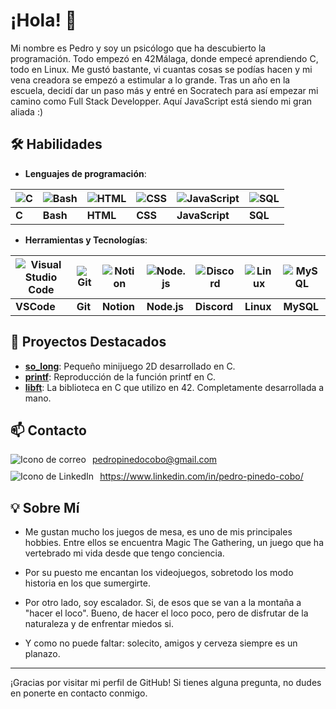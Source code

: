 # ¡Hola! 👋

Mi nombre es Pedro y soy un psicólogo que ha descubierto la programación. Todo empezó en 42Málaga, donde empecé aprendiendo C, todo en Linux. Me gustó bastante, vi cuantas cosas se podías hacen y mi vena creadora se empezó a estimular a lo grande. Tras un año en la escuela, decidí dar un paso más y entré en Socratech para así empezar mi camino como Full Stack Developper. Aquí JavaScript está siendo mi gran aliada :) 

## 🛠 Habilidades

- **Lenguajes de programación**:

| ![C](https://skillicons.dev/icons?i=c) | ![Bash](https://skillicons.dev/icons?i=bash) | ![HTML](https://skillicons.dev/icons?i=html) | ![CSS](https://skillicons.dev/icons?i=css) | ![JavaScript](https://skillicons.dev/icons?i=javascript) | ![SQL](https://skillicons.dev/icons?i=mysql) |
| -------------------------------------- | -------------------------------------------- | -------------------------------------------- | ------------------------------------------ | -------------------------------------------------------- | ------------------------------------------- |
| **C**                                  | **Bash**                                     | **HTML**                                     | **CSS**                                    | **JavaScript**                                            | **SQL**                                     |

- **Herramientas y Tecnologías**:

| ![Visual Studio Code](https://skillicons.dev/icons?i=vscode) | ![Git](https://skillicons.dev/icons?i=git) | ![Notion](https://skillicons.dev/icons?i=notion) | ![Node.js](https://skillicons.dev/icons?i=nodejs) | ![Discord](https://skillicons.dev/icons?i=discord) | ![Linux](https://skillicons.dev/icons?i=linux) | ![MySQL](https://skillicons.dev/icons?i=mysql) |
| ------------------------------------------------------------ | ----------------------------------------- | ---------------------------------------------- | ------------------------------------------------ | --------------------------------------------- | ------------------------------------------ | --------------------------------------------- |
| **VSCode**                                                   | **Git**                                   | **Notion**                                    | **Node.js**                                      | **Discord**                                 | **Linux**                                   | **MySQL**                                    |






## 🚀 Proyectos Destacados

- **[so_long](https://github.com/pepinedo/so_long)**: Pequeño minijuego 2D desarrollado en C.
- **[printf](https://github.com/pepinedo/Printf)**: Reproducción de la función printf en C. 
- **[libft](https://github.com/pepinedo/Libft)**: La biblioteca en C que utilizo en 42. Completamente desarrollada a mano.

## 📫 Contacto

<div style="display: flex; align-items: center; margin-bottom: 10px;">
    <img src="https://skillicons.dev/icons?i=gmail" alt="Icono de correo" style="margin-right: 10px;">
    <a href="mailto:pedropinedocobo@gmail.com">pedropinedocobo@gmail.com</a>
</div>

<div style="display: flex; align-items: center;">
    <img src="https://skillicons.dev/icons?i=linkedin" alt="Icono de LinkedIn" style="margin-right: 10px;">
    <a href="https://www.linkedin.com/in/pedro-pinedo-cobo/">https://www.linkedin.com/in/pedro-pinedo-cobo/</a>
</div>


## 💡 Sobre Mí

- Me gustan mucho los juegos de mesa, es uno de mis principales hobbies. Entre ellos se encuentra Magic The Gathering, un juego que ha vertebrado mi vida desde que tengo conciencia.

- Por su puesto me encantan los videojuegos, sobretodo los modo historia en los que sumergirte.

- Por otro lado, soy escalador. Si, de esos que se van a la montaña a "hacer el loco". Bueno, de hacer el loco poco, pero de disfrutar de la naturaleza y de enfrentar miedos si.

- Y como no puede faltar: solecito, amigos y cerveza siempre es un planazo.


---

¡Gracias por visitar mi perfil de GitHub! Si tienes alguna pregunta, no dudes en ponerte en contacto conmigo.
